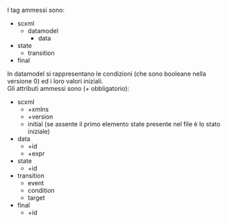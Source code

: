 I tag ammessi sono:
- scxml
  - datamodel
    - data
- state
  - transition
- final

In datamodel si rappresentano le condizioni (che sono booleane nella versione 0) ed i loro valori iniziali.  
Gli attributi ammessi sono (+ obbligatorio):
- scxml
  - +xmlns
  - +version
  - initial (se assente il primo elemento state presente nel file è lo stato iniziale)
- data
  - +id
  - +expr
- state
  - +id
- transition
  - event
  - condition
  - target
- final
  - +id